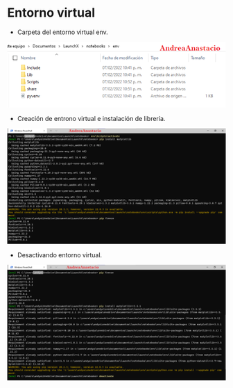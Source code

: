 
# Entorno virtual

- Carpeta del entorno virtual env.

![env](./kata2/kata2_venv.png)

- Creación de entrono virtual e instalación de librería.

![env](./kata2/kata2_venv1.png)

- Desactivando entorno virtual.

![env](./kata2/kata2_venv2.png)
